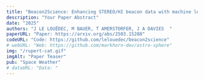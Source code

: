 ```yaml
---
title: "Beacon2Science: Enhancing STEREO/HI beacon data with machine learning for efficient CME tracking"
description: "Your Paper Abstract"
date: "2025"
authors: "J LE LOUËDEC, M BAUER, T AMERSTORFER, J A DAVIES  "
paperURL: "Paper: https://arxiv.org/abs/2503.15288"
codeURL: "Code: https://github.com/lelouedec/beacon2science"
# webURL: "Web: https://github.com/markhorn-dev/astro-sphere"
img: "/rupert-cat.gif"
imgAlt: "Paper Teaser"
pub: "Space Weather"
# dataURL: "Data: "
---
```


